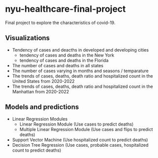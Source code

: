 # nyu-healthcare-final-project

Final project to explore the characteristics of covid-19.

## Visualizations

- Tendency of cases and deacths in developed and developing cities
  -  tendency of cases and deaths in the New York
  -  tendency of cases and deaths in the Florida
- The number of cases and deaths in all states
- The number of cases varying in months and seasons / temparature
- The trends of cases, deaths, death ratio and hospitalized count in the United States from 2020-2022
- The trends of cases, deaths, death ratio and hospitalized count in the Manhattan from 2020-2022

## Models and predictions

- Linear Regression Modules 
  - Linear Regression Module (Use cases to predict deaths)
  - Multiple Linear Regression Module (Use cases and flips to predict deaths)
- Support Vector Machine  (Use hospitalized count to predict deaths)
- Decision Tree Regression (Use cases, probable cases, hospitalized count to predict deaths)

